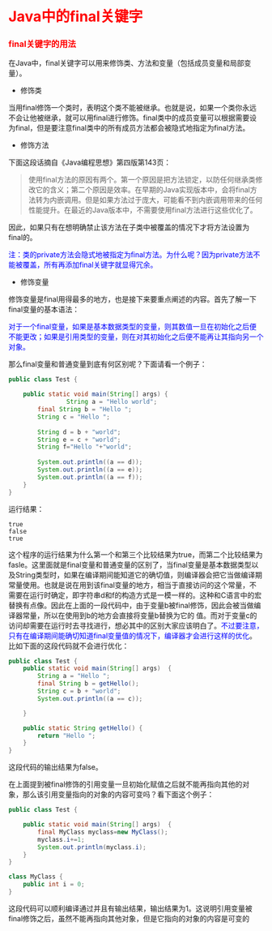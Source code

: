 # <font color=red>Java中的final关键字</font>

### <font color=red>final关键字的用法</font>

在Java中，final关键字可以用来修饰类、方法和变量（包括成员变量和局部变量）。

- 修饰类

当用final修饰一个类时，表明这个类不能被继承。也就是说，如果一个类你永远不会让他被继承，就可以用final进行修饰。final类中的成员变量可以根据需要设为final，但是要注意final类中的所有成员方法都会被隐式地指定为final方法。

- 修饰方法

下面这段话摘自《Java编程思想》第四版第143页：

> 使用final方法的原因有两个。第一个原因是把方法锁定，以防任何继承类修改它的含义；第二个原因是效率。在早期的Java实现版本中，会将final方法转为内嵌调用。但是如果方法过于庞大，可能看不到内嵌调用带来的任何性能提升。在最近的Java版本中，不需要使用final方法进行这些优化了。

因此，如果只有在想明确禁止该方法在子类中被覆盖的情况下才将方法设置为final的。

<font color="blue">注：类的private方法会隐式地被指定为final方法。为什么呢？因为private方法不能被覆盖，所有再添加final关键字就显得冗余。</font>

- 修饰变量

修饰变量是final用得最多的地方，也是接下来要重点阐述的内容。首先了解一下final变量的基本语法：

<font color=blue>对于一个final变量，如果是基本数据类型的变量，则其数值一旦在初始化之后便不能更改；如果是引用类型的变量，则在对其初始化之后便不能再让其指向另一个对象。</font>

那么final变量和普通变量到底有何区别呢？下面请看一个例子：

```java
public class Test {

	public static void main(String[] args) {
				String a = "Hello world";
        final String b = "Hello ";
        String c = "Hello ";
        
        String d = b + "world";
        String e = c + "world";
        String f="Hello "+"world";
        
        System.out.println((a == d));
        System.out.println((a == e));
        System.out.println((a == f));
	}
}

```

运行结果：
```
true
false
true
```

这个程序的运行结果为什么第一个和第三个比较结果为true，而第二个比较结果为fasle。这里面就是final变量和普通变量的区别了，当final变量是基本数据类型以及String类型时，如果在编译期间能知道它的确切值，则编译器会把它当做编译期常量使用。也就是说在用到该final变量的地方，相当于直接访问的这个常量，不需要在运行时确定，即字符串d和f的构造方式是一模一样的。这种和C语言中的宏替换有点像。因此在上面的一段代码中，由于变量b被final修饰，因此会被当做编译器常量，所以在使用到b的地方会直接将变量b替换为它的 值。而对于变量c的访问却需要在运行时去寻找进行，想必其中的区别大家应该明白了。<font color=blue>不过要注意，只有在编译期间能确切知道final变量值的情况下，编译器才会进行这样的优化</font>。比如下面的这段代码就不会进行优化：

```java
public class Test {
    public static void main(String[] args)  {
        String a = "Hello ";
        final String b = getHello();
        String c = b + "world";
        System.out.println((a == c));

    }

    public static String getHello() {
        return "Hello ";
    }
}
```

这段代码的输出结果为false。

在上面提到被final修饰的引用变量一旦初始化赋值之后就不能再指向其他的对象，那么该引用变量指向的对象的内容可变吗？看下面这个例子：

```java
public class Test {

	public static void main(String[] args)  {
		final MyClass myclass=new MyClass();
		myclass.i+=1;
		System.out.println(myclass.i);
    }
}

class MyClass {
    public int i = 0;
}
```

这段代码可以顺利编译通过并且有输出结果，输出结果为1。这说明引用变量被final修饰之后，虽然不能再指向其他对象，但是它指向的对象的内容是可变的


